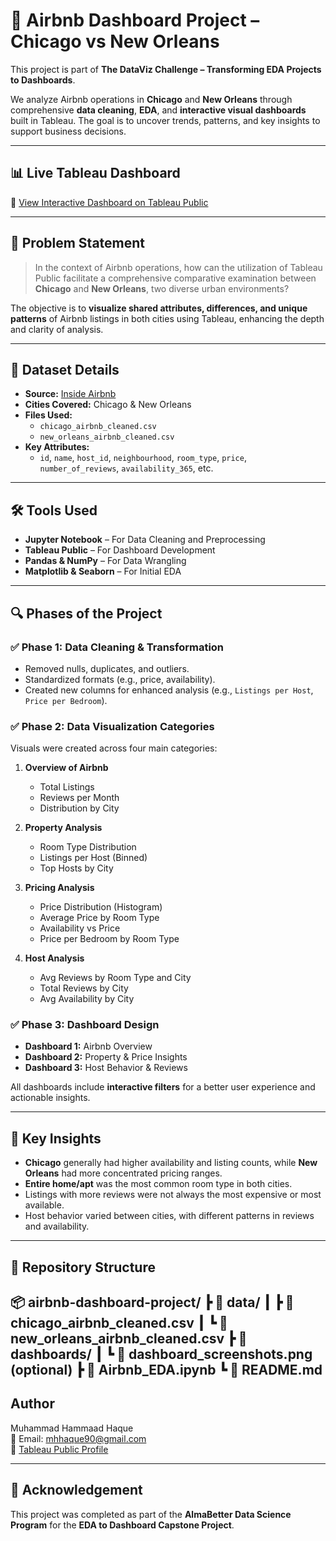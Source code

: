 # 🏨 Airbnb Dashboard Project – Chicago vs New Orleans

This project is part of **The DataViz Challenge – Transforming EDA Projects to Dashboards**.

We analyze Airbnb operations in **Chicago** and **New Orleans** through comprehensive **data cleaning**, **EDA**, and **interactive visual dashboards** built in Tableau. The goal is to uncover trends, patterns, and key insights to support business decisions.

---

## 📊 Live Tableau Dashboard

🔗 [View Interactive Dashboard on Tableau Public](https://public.tableau.com/views/Airbnb_Project_17538033691730/AirbnbHostReviewOverviewChicagovsNewOrleans?:language=en-US&:sid=&:redirect=auth&:display_count=n&:origin=viz_share_link)

---

## 📌 Problem Statement

> In the context of Airbnb operations, how can the utilization of Tableau Public facilitate a comprehensive comparative examination between **Chicago** and **New Orleans**, two diverse urban environments?

The objective is to **visualize shared attributes, differences, and unique patterns** of Airbnb listings in both cities using Tableau, enhancing the depth and clarity of analysis.

---

## 🧾 Dataset Details

- **Source:** [Inside Airbnb](http://insideairbnb.com/get-the-data/)
- **Cities Covered:** Chicago & New Orleans
- **Files Used:**
  - `chicago_airbnb_cleaned.csv`
  - `new_orleans_airbnb_cleaned.csv`
- **Key Attributes:**
  - `id`, `name`, `host_id`, `neighbourhood`, `room_type`, `price`, `number_of_reviews`, `availability_365`, etc.

---

## 🛠️ Tools Used

- **Jupyter Notebook** – For Data Cleaning and Preprocessing
- **Tableau Public** – For Dashboard Development
- **Pandas & NumPy** – For Data Wrangling
- **Matplotlib & Seaborn** – For Initial EDA

---

## 🔍 Phases of the Project

### ✅ Phase 1: Data Cleaning & Transformation
- Removed nulls, duplicates, and outliers.
- Standardized formats (e.g., price, availability).
- Created new columns for enhanced analysis (e.g., `Listings per Host`, `Price per Bedroom`).

### ✅ Phase 2: Data Visualization Categories
Visuals were created across four main categories:

1. **Overview of Airbnb**
   - Total Listings
   - Reviews per Month
   - Distribution by City

2. **Property Analysis**
   - Room Type Distribution
   - Listings per Host (Binned)
   - Top Hosts by City

3. **Pricing Analysis**
   - Price Distribution (Histogram)
   - Average Price by Room Type
   - Availability vs Price
   - Price per Bedroom by Room Type

4. **Host Analysis**
   - Avg Reviews by Room Type and City
   - Total Reviews by City
   - Avg Availability by City

### ✅ Phase 3: Dashboard Design
- **Dashboard 1:** Airbnb Overview
- **Dashboard 2:** Property & Price Insights
- **Dashboard 3:** Host Behavior & Reviews

All dashboards include **interactive filters** for a better user experience and actionable insights.

---

## 🧠 Key Insights

- **Chicago** generally had higher availability and listing counts, while **New Orleans** had more concentrated pricing ranges.
- **Entire home/apt** was the most common room type in both cities.
- Listings with more reviews were not always the most expensive or most available.
- Host behavior varied between cities, with different patterns in reviews and availability.

---

## 📂 Repository Structure

📦 airbnb-dashboard-project/
┣ 📁 data/
┃ ┣ 📄 chicago_airbnb_cleaned.csv
┃ ┗ 📄 new_orleans_airbnb_cleaned.csv
┣ 📁 dashboards/
┃ ┗ 📄 dashboard_screenshots.png (optional)
┣ 📄 Airbnb_EDA.ipynb
┗ 📄 README.md
---

## Author
Muhammad Hammaad Haque  
📧 Email: mhhaque90@gmail.com  
🔗 [Tableau Public Profile](https://public.tableau.com/app/profile/muhammad.hammaad.haque)

---

## 📣 Acknowledgement

This project was completed as part of the **AlmaBetter Data Science Program** for the **EDA to Dashboard Capstone Project**.

